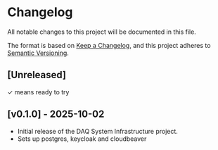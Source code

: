 # Changelog

All notable changes to this project will be documented in this file.

The format is based on [Keep a Changelog](https://keepachangelog.com/en/1.0.0/), and this project adheres to [Semantic Versioning](https://semver.org/spec/v2.0.0.html).

## [Unreleased]

✓ means ready to try

## [v0.1.0] - 2025-10-02

- Initial release of the DAQ System Infrastructure project.
- Sets up postgres, keycloak and cloudbeaver 